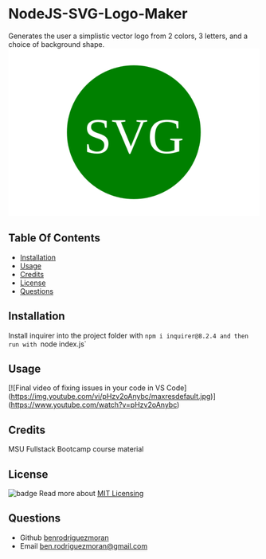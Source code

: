 # NodeJS-SVG-Logo-Maker
Generates the user a simplistic vector logo from 2 colors, 3 letters, and a choice of background shape.
![screenshot](/output/logo.svg)
## Table Of Contents
- [Installation](#installation)
- [Usage](#usage)
- [Credits](#credits)
- [License](#license)
- [Questions](#questions)




## Installation 
Install inquirer into the project folder with `npm i inquirer@8.2.4 and then run with `node index.js`

## Usage
[![Final video of fixing issues in your code in VS Code]
(https://img.youtube.com/vi/pHzv2oAnybc/maxresdefault.jpg)]
(https://www.youtube.com/watch?v=pHzv2oAnybc)

## Credits 
MSU Fullstack Bootcamp course material
## License 

![badge](https://img.shields.io/badge/license-MIT-blue.svg) 
Read more about [MIT Licensing](https://choosealicense.com/licenses/mit/)

## Questions
- Github [benrodriguezmoran](https://github.com/benrodriguezmoran) 
- Email [ben.rodriguezmoran@gmail.com](mailto:ben.rodriguezmoran@gmail.com)


